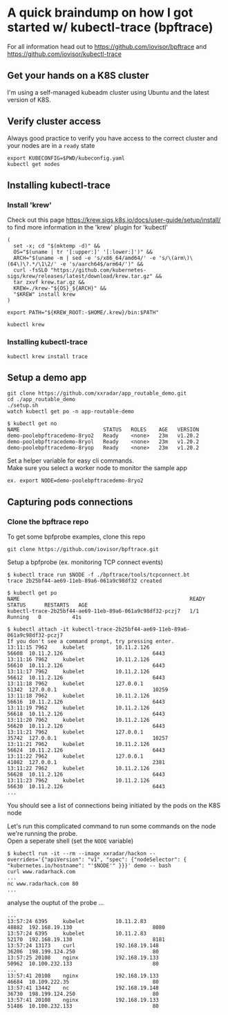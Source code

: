 # A quick braindump on how I got started w/ kubectl-trace (bpftrace)
For all information head out to https://github.com/iovisor/bpftrace and https://github.com/iovisor/kubectl-trace

## Get your hands on a K8S cluster
I'm using a self-managed kubeadm cluster using Ubuntu and the latest version of K8S.

## Verify cluster access
Always good practice to verify you have access to the correct cluster and your nodes are in a `ready` state
```
export KUBECONFIG=$PWD/kubeconfig.yaml 
kubectl get nodes
```

## Installing kubectl-trace
### Install 'krew'
Check out this page https://krew.sigs.k8s.io/docs/user-guide/setup/install/ to find more information in the 'krew' plugin for 'kubectl'
```
(
  set -x; cd "$(mktemp -d)" &&
  OS="$(uname | tr '[:upper:]' '[:lower:]')" &&
  ARCH="$(uname -m | sed -e 's/x86_64/amd64/' -e 's/\(arm\)\(64\)\?.*/\1\2/' -e 's/aarch64$/arm64/')" &&
  curl -fsSLO "https://github.com/kubernetes-sigs/krew/releases/latest/download/krew.tar.gz" &&
  tar zxvf krew.tar.gz &&
  KREW=./krew-"${OS}_${ARCH}" &&
  "$KREW" install krew
)

export PATH="${KREW_ROOT:-$HOME/.krew}/bin:$PATH"

kubectl krew
```
### Installing kubectl-trace
```
kubectl krew install trace
```

## Setup a demo app
```
git clone https://github.com/xxradar/app_routable_demo.git
cd ./app_routable_demo
./setup.sh
watch kubectl get po -n app-routable-demo
```

```
$ kubectl get no
NAME                           STATUS   ROLES    AGE   VERSION
demo-poolebpftracedemo-8ryo2   Ready    <none>   23m   v1.20.2
demo-poolebpftracedemo-8ryol   Ready    <none>   23m   v1.20.2
demo-poolebpftracedemo-8ryop   Ready    <none>   23m   v1.20.2
```
Set a helper variable for easy cli commands.<br>
Make sure you select a worker node to monitor the sample app
```
ex. export NODE=demo-poolebpftracedemo-8ryo2
```

## Capturing pods connections
### Clone the bpftrace repo
To get some bpfprobe examples, clone this repo
```
git clone https://github.com/iovisor/bpftrace.git
```

Setup a bpfprobe (ex. monitoring TCP connect events)
```
$ kubectl trace run $NODE -f ./bpftrace/tools/tcpconnect.bt
trace 2b25bf44-ae69-11eb-89a6-061a9c98df32 created
```
```
$ kubectl get po
NAME                                                       READY   STATUS      RESTARTS   AGE
kubectl-trace-2b25bf44-ae69-11eb-89a6-061a9c98df32-pczj7   1/1     Running   0          41s
```
```
$ kubectl attach -it kubectl-trace-2b25bf44-ae69-11eb-89a6-061a9c98df32-pczj7
If you don't see a command prompt, try pressing enter.
13:11:15 7962     kubelet          10.11.2.126                             56608  10.11.2.126                             6443
13:11:16 7962     kubelet          10.11.2.126                             56610  10.11.2.126                             6443
13:11:17 7962     kubelet          10.11.2.126                             56612  10.11.2.126                             6443
13:11:18 7962     kubelet          127.0.0.1                               51342  127.0.0.1                               10259
13:11:18 7962     kubelet          10.11.2.126                             56616  10.11.2.126                             6443
13:11:19 7962     kubelet          10.11.2.126                             56618  10.11.2.126                             6443
13:11:20 7962     kubelet          10.11.2.126                             56620  10.11.2.126                             6443
13:11:21 7962     kubelet          127.0.0.1                               35742  127.0.0.1                               10257
13:11:21 7962     kubelet          10.11.2.126                             56624  10.11.2.126                             6443
13:11:22 7962     kubelet          127.0.0.1                               41082  127.0.0.1                               2381
13:11:22 7962     kubelet          10.11.2.126                             56628  10.11.2.126                             6443
13:11:23 7962     kubelet          10.11.2.126                             56630  10.11.2.126                             6443
...
```
You should see a list of connections being initiated by the pods on the K8S node


Let's run this complicated command to run some commands on the node we're running the probe.<br>
Open a seperate shell (set the `NODE` variable)
```
$ kubectl run -it --rm --image xxradar/hackon --overrides='{"apiVersion": "v1", "spec": {"nodeSelector": { "kubernetes.io/hostname": "'$NODE'" }}}' demo -- bash
curl www.radarhack.com
...
nc www.radarhack.com 80
...
```
analyse the ouptut of the probe ...
```
...
13:57:24 6395     kubelet          10.11.2.83                              48882  192.168.19.130                          8080
13:57:24 6395     kubelet          10.11.2.83                              52170  192.168.19.130                          8181
13:57:24 13173    curl             192.168.19.148                          36206  198.199.124.250                         80
13:57:25 20108    nginx            192.168.19.133                          50962  10.100.232.133                          80
...
13:57:41 20108    nginx            192.168.19.133                          46684  10.109.222.35                           80
13:57:41 13442    nc               192.168.19.148                          36730  198.199.124.250                         80
13:57:41 20108    nginx            192.168.19.133                          51486  10.100.232.133                          80

```
